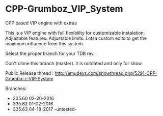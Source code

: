 # CPP-Grumboz_VIP_System
CPP based VIP engine with extras

This is a VIP engine with full flexibility for customizable instalation.
Adjustable features.
Adjustable limits.
Lotsa custom edits to get the maximum influence from this system.

Select the proper branch for your TDB rev.

Don't clone this branch (master). it is outdated and only for show. 


Public Release thread : http://emudevs.com/showthread.php/5291-CPP-Grumbo-z-VIP-System

Branches:
* 335.60 02-20-2016
* 335.62 01-02-2016
* 335.63 04-18-2017 -untested-

